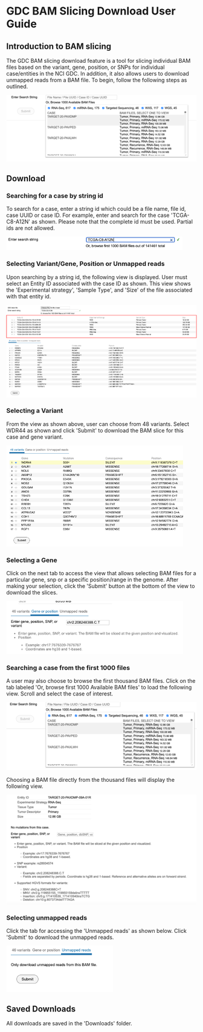 # GDC BAM Slicing Download User Guide

## Introduction to BAM slicing
The GDC BAM slicing download feature is a tool for slicing individual BAM files based on the variant, gene, position, or SNPs for individual case/entities in the NCI GDC. In addition, it also allows users to download unmapped reads from a BAM file. To begin, follow the following steps as outlined.

[![BAM slicing download UI](./images/BAM_Slicing/bam_slice_download_UI.png)](./images/BAM_Slicing/bam_slice_download_UI.png 'Click to see the full image.')

## Download

### Searching for a case by string id
To search for a case, enter a string id which could be a file name, file id, case UUID or case ID. For example, enter and search for the case 'TCGA-C8-A12N' as shown. Please note that the complete id must be used. Partial ids are not allowed.

[![Searching by a string id](./images/BAM_Slicing/search_by_string.png)](./images/BAM_Slicing/search_by_string.png 'Click to see the full image.')

### Selecting Variant/Gene, Position or Unmapped reads

Upon searching by a string id, the following view is displayed. User must select an Entity ID associated with the case ID as shown. This view shows the 'Experimental strategy', 'Sample Type', and 'Size' of the file associated with that entity id.

[![Selecting Entities](./images/BAM_Slicing/selecting_entities.png)](./images/BAM_Slicing/selecting_entities.png 'Click to see the full image.')

### Selecting a Variant

From the view as shown above, user can choose from 48 variants. Select WDR44 as shown and click 'Submit' to download the BAM slice for this case and gene variant.

[![Selecting a variant](./images/BAM_Slicing/selecting_variants.png)](./images/BAM_Slicing/selecting_variants.png 'Click to see the full image.')

### Selecting a Gene

Click on the next tab to access the view that allows selecting BAM files for a particular gene, snp or a specific position/range in the genome. After making your selection, click the 'Submit' button at the bottom of the view to download the slices.

[![Selecting a gene](./images/BAM_Slicing/selecting_genes.png)](./images/BAM_Slicing/selecting_genes.png 'Click to see the full image.')

### Searching a case from the first 1000 files

A user may also choose to browse the first thousand BAM files.
Click on the tab labeled 'Or, browse first 1000 Available BAM files' to load the following view. Scroll and select the case of interest.

[![Selecting Entities](./images/BAM_Slicing/selecting_entities2.png)](./images/BAM_Slicing/selecting_entities2.png 'Click to see the full image.')

Choosing a BAM file directly from the thousand files will display the following view.

[![View upon Selection](./images/BAM_Slicing/selecting_entities02.png)](./images/BAM_Slicing/selecting_entities02.png 'Click to see the full image.')

### Selecting unmapped reads

Click the tab for accessing the 'Unmapped reads' as shown below. Click 'Submit' to download the unmapped reads.

[![Selecting unmapped reads](./images/BAM_Slicing/selecting_unmapped_reads.png)](./images/BAM_Slicing/selecting_unmapped_reads.png 'Click to see the full image.')

## Saved Downloads

All downloads are saved in the 'Downloads' folder. 

